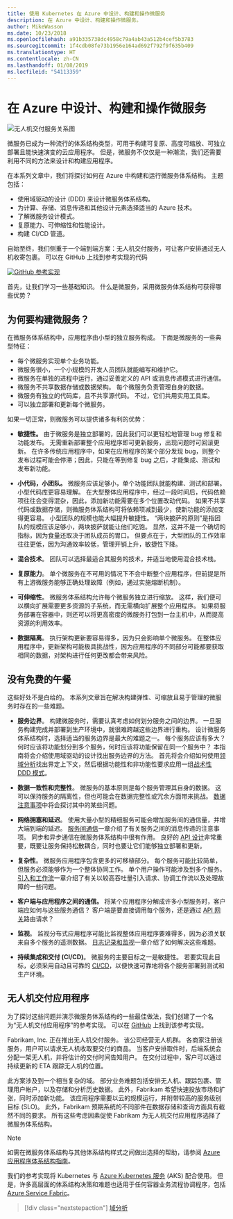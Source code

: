 ```yaml
---
title: 使用 Kubernetes 在 Azure 中设计、构建和操作微服务
description: 在 Azure 中设计、构建和操作微服务。
author: MikeWasson
ms.date: 10/23/2018
ms.openlocfilehash: a91b335738dc4958c79a4ab43a512b4cef5b3783
ms.sourcegitcommit: 1f4cdb08fe73b1956e164ad692f792f9f635b409
ms.translationtype: HT
ms.contentlocale: zh-CN
ms.lasthandoff: 01/08/2019
ms.locfileid: "54113359"
---
```

# <a name="designing-building-and-operating-microservices-on-azure"></a>在 Azure 中设计、构建和操作微服务

![无人机交付服务关系图](./images/drone.svg)

微服务已成为一种流行的体系结构类型，可用于构建可复原、高度可缩放、可独立部署且能快速演变的云应用程序。 但是，微服务不仅仅是一种潮流，我们还需要利用不同的方法来设计和构建应用程序。

在本系列文章中，我们将探讨如何在 Azure 中构建和运行微服务体系结构。 主题包括：

- 使用域驱动的设计 (DDD) 来设计微服务体系结构。
- 为计算、存储、消息传递和其他设计元素选择适当的 Azure 技术。
- 了解微服务设计模式。
- 复原能力、可伸缩性和性能设计。
- 构建 CI/CD 管道。

自始至终，我们侧重于一个端到端方案：无人机交付服务，可让客户安排通过无人机收寄包裹。 可以在 GitHub 上找到参考实现的代码

[![GitHub](../_images/github.png) 参考实现][drone-ri]

首先，让我们学习一些基础知识。 什么是微服务，采用微服务体系结构可获得哪些优势？

<!-- markdownlint-disable MD026 -->

## <a name="why-build-microservices"></a>为何要构建微服务？

<!-- markdownlint-enable MD026 -->

在微服务体系结构中，应用程序由小型的独立服务构成。 下面是微服务的一些典型特征：

- 每个微服务实现单个业务功能。
- 微服务很小，一个小规模的开发人员团队就能编写和维护它。
- 微服务在单独的进程中运行，通过妥善定义的 API 或消息传递模式进行通信。
- 微服务不共享数据存储或数据架构。 每个微服务负责管理自身的数据。
- 微服务有独立的代码库，且不共享源代码。 不过，它们共用实用工具库。
- 可以独立部署和更新每个微服务。

如果一切正常，则微服务可以提供诸多有利的优势：

- **敏捷性。** 由于微服务是独立部署的，因此我们可以更轻松地管理 bug 修复和功能发布。 无需重新部署整个应用程序即可更新服务，出现问题时可回滚更新。 在许多传统应用程序中，如果在应用程序的某个部分发现 bug，则整个发布过程可能会停滞；因此，只能在等到修复 bug 之后，才能集成、测试和发布新功能。

- **小代码，小团队。** 微服务应该足够小，单个功能团队就能构建、测试和部署。 小型代码库更容易理解。 在大型整体应用程序中，经过一段时间后，代码依赖项往往会变得混杂，因此，添加新功能需要在多个位置改动代码。 如果不共享代码或数据存储，则微服务体系结构可将依赖项减到最少，使新功能的添加变得更容易。 小型团队的规模也能大幅提升敏捷性。 “两块披萨的原则”是指团队的规模应该足够小，两块披萨就能让他们吃饱。 显然，这并不是一个确切的指标，因为食量还取决于团队成员的胃口。 但要点在于，大型团队的工作效率往往更低，因为沟通效率较低，管理开销上升，敏捷性下降。

- **混合技术**。 团队可以选择最适合其服务的技术，并适当地使用混合技术栈。

- **复原能力**。 单个微服务在不可用的情况下不会中断整个应用程序，但前提是所有上游微服务能够正确处理故障（例如，通过实施熔断机制）。

- **可伸缩性**。 微服务体系结构允许每个微服务独立进行缩放。 这样，我们便可以横向扩展需要更多资源的子系统，而无需横向扩展整个应用程序。 如果将服务部署在容器中，则还可以将更高密度的微服务打包到一台主机中，从而提高资源的利用效率。

- **数据隔离**。 执行架构更新要容易得多，因为只会影响单个微服务。 在整体应用程序中，更新架构可能极具挑战性，因为应用程序的不同部分可能都要获取相同的数据，对架构进行任何更改都会带来风险。

## <a name="no-free-lunch"></a>没有免费的午餐

这些好处不是白给的。 本系列文章旨在解决构建弹性、可缩放且易于管理的微服务时存在的一些难题。

- **服务边界**。 构建微服务时，需要认真考虑如何划分服务之间的边界。 一旦服务构建完成并部署到生产环境中，就很难跨越这些边界进行重构。 设计微服务体系结构时，选择适当的服务边界是最大的难题之一。 每个服务应该有多大？ 何时应该将功能划分到多个服务，何时应该将功能保留在同一个服务中？ 本指南将会介绍使用域驱动的设计找出服务边界的方法。 首先将会介绍如何使用[领域分析](./domain-analysis.md)找出界定上下文，然后根据功能性和非功能性要求应用一组[战术性 DDD 模式](./microservice-boundaries.md)。 

- **数据一致性和完整性**。 微服务的基本原则是每个服务管理其自身的数据。 这可以保持服务的隔离性，但也可能会在数据完整性或冗余方面带来挑战。 [数据注意事项](./data-considerations.md)中将会探讨其中的某些问题。

- **网络拥塞和延迟**。 使用大量小型的精细服务可能会增加服务间的通信量，并增大端到端的延迟。 [服务间通信](./interservice-communication.md)一章介绍了有关服务之间的消息传递的注意事项。 同步和异步通信在微服务体系结构中很有作用。 良好的 [API 设计](./api-design.md)非常重要，既要让服务保持松散耦合，同时也要让它们能够独立部署和更新。

- **复杂性**。 微服务应用程序包含更多的可移植部分。 每个服务可能比较简单，但服务必须能够作为一个整体协同工作。 单个用户操作可能涉及到多个服务。 [引入和工作流](./ingestion-workflow.md)一章介绍了有关以较高吞吐量引入请求、协调工作流以及处理故障的一些问题。

- **客户端与应用程序之间的通信。**  将某个应用程序分解成许多小型服务时，客户端应如何与这些服务通信？ 客户端是要直接调用每个服务，还是通过 [API 网关](./gateway.md)路由请求？

- **监视**。 监视分布式应用程序可能比监视整体应用程序要难得多，因为必须关联来自多个服务的遥测数据。 [日志记录和监视](./logging-monitoring.md)一章介绍了如何解决这些难题。

- **持续集成和交付 (CI/CD)**。 微服务的主要目标之一是敏捷性。 若要实现此目标，必须采用自动且可靠的 [CI/CD](./ci-cd.md)，以便快速可靠地将各个服务部署到测试和生产环境。

## <a name="the-drone-delivery-application"></a>无人机交付应用程序

为了探讨这些问题并演示微服务体系结构的一些最佳做法，我们创建了一个名为“无人机交付应用程序”的参考实现。 可以在 [GitHub][drone-ri] 上找到该参考实现。

Fabrikam, Inc. 正在推出无人机交付服务。 该公司经营无人机群。 各商家注册该服务，用户可以请求无人机收取要交付的商品。 当客户安排取件时，后端系统会分配一架无人机，并将估计的交付时间告知用户。 在交付过程中，客户可以通过持续更新的 ETA 跟踪无人机的位置。

此方案涉及到一个相当复杂的域。 部分业务难题包括安排无人机、跟踪包裹、管理用户帐户，以及存储和分析历史数据。 此外，Fabrikam 希望快速投放市场和扩张，同时添加新功能。 该应用程序需要以云的规模运行，并附带较高的服务级别目标 (SLO)。 此外，Fabrikam 预期系统的不同部件在数据存储和查询方面具有截然不同的要求。 所有这些考虑因素促使 Fabrikam 为无人机交付应用程序选择了微服务体系结构。

> [!NOTE]
> 如需在微服务体系结构与其他体系结构样式之间做出选择的帮助，请参阅 [Azure 应用程序体系结构指南](../guide/index.md)。

我们的参考实现将 Kubernetes 与 [Azure Kubernetes 服务](/azure/aks/) (AKS) 配合使用。 但是，许多高层面的体系结构决策和难题也适用于任何容器业务流程协调程序，包括 [Azure Service Fabric](/azure/service-fabric/)。

> [!div class="nextstepaction"]
> [域分析](./domain-analysis.md)

<!-- links -->

[drone-ri]: https://github.com/mspnp/microservices-reference-implementation
